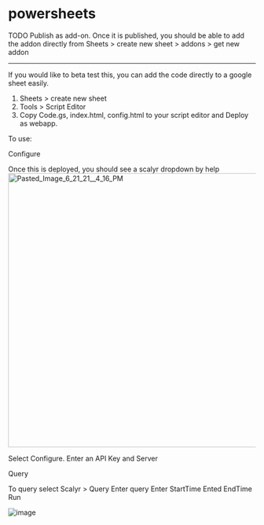 # powersheets
TODO
Publish as add-on. Once it is published, you should be able to add the addon directly from Sheets > create new sheet > addons > get new addon

----

If you would like to beta test this, you can add the code directly to a google sheet easily. 

1. Sheets > create new sheet
2. Tools > Script Editor
3. Copy Code.gs, index.html, config.html to your script editor and Deploy as webapp.

To use: 

Configure 

Once this is deployed, you should see a scalyr dropdown by help
<img width="558" alt="Pasted_Image_6_21_21__4_16_PM" src="https://user-images.githubusercontent.com/42879226/122839019-14329800-d2ac-11eb-9092-0b2a7cadd9bc.png">

Select Configure.
Enter an API Key and Server 

Query 

To query select Scalyr > Query
Enter query 
Enter StartTime
Ented EndTime
Run 

![image](https://user-images.githubusercontent.com/42879226/122839138-4d6b0800-d2ac-11eb-9352-33ec4251b388.png)
